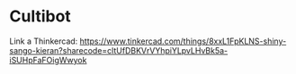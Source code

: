 # Cultibot
Link a Thinkercad: https://www.tinkercad.com/things/8xxL1FpKLNS-shiny-sango-kieran?sharecode=cltUfDBKVrVYhpiYLpvLHvBk5a-iSUHpFaFOigWwyok
